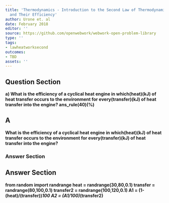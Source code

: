 ```yaml
---
title: 'Thermodynamics - Introduction to the Second Law of Thermodynamics: Heat Engines
  and Their Efficiency'
author: Urone et. al
date: February 2018
editor: ''
source: https://github.com/openwebwork/webwork-open-problem-library
type: ''
tags:
- lawheatworksecond
outcomes:
- TBD
assets: ''
---
```


## Question Section 

<b>
a) What is the efficiency of a cyclical heat engine in which(heat)(kJ) of heat transfer occurs to the environment for every(transfer)(kJ) of heat transfer into the engine?
ans_rule(40)(%)

## A
What is the efficiency of a cyclical heat engine in which(heat)(kJ) of heat transfer occurs to the environment for every(transfer)(kJ) of heat transfer into the engine?
### Answer Section


## Answer Section

from random import randrange
heat = randrange(30,80,0.1)
transfer = randrange(80,100,0.1)
transfer2 = randrange(100,120,0.1)
A1 = (1-(heat)/(transfer))*100
A2 = (A1/100)*(transfer2)